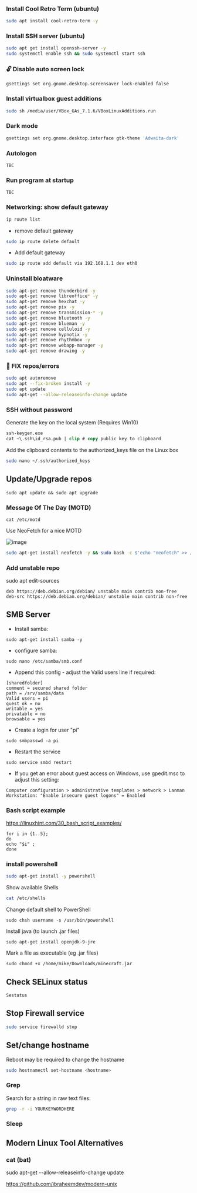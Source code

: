 ### Install Cool Retro Term (ubuntu)
```bash
sudo apt install cool-retro-term -y
```

### Install SSH server (ubuntu)
```bash
sudo apt get install openssh-server -y
sudo systemctl enable ssh && sudo systemctl start ssh
```

### 🔓 Disable auto screen lock
```bash
gsettings set org.gnome.desktop.screensaver lock-enabled false
```

### Install virtualbox guest additions
```bash
sudo sh /media/user/VBox_GAs_7.1.6/VBoxLinuxAdditions.run
```

### Dark mode
```bash
gsettings set org.gnome.desktop.interface gtk-theme 'Adwaita-dark'
```

### Autologon
```
TBC
```

### Run program at startup
```
TBC
```

### Networking: show default gateway
```bash
ip route list
```

- remove default gateway
```bash
sudo ip route delete default
```

- Add default gateway
```bash
sudo ip route add default via 192.168.1.1 dev eth0
```

### Uninstall bloatware
```bash
sudo apt-get remove thunderbird -y
sudo apt-get remove libreoffice* -y
sudo apt-get remove hexchat -y
sudo apt-get remove pix -y
sudo apt-get remove transmission-* -y
sudo apt-get remove bluetooth -y
sudo apt-get remove blueman -y
sudo apt-get remove celluloid -y
sudo apt-get remove hypnotix -y
sudo apt-get remove rhythmbox -y
sudo apt-get remove webapp-manager -y
sudo apt-get remove drawing -y
```

### 🔨 FIX repos/errors

```bash
sudo apt autoremove
sudo apt --fix-broken install -y
sudo apt update
sudo apt-get --allow-releaseinfo-change update
```

### SSH without password

Generate the key on the local system (Requires Win10)

```ps
ssh-keygen.exe
cat ~\.ssh\id_rsa.pub | clip # copy public key to clipboard
```

Add the clipboard contents to the authorized_keys file on the Linux box 

```bash
sudo nano ~/.ssh/authorized_keys
```


## Update/Upgrade repos
```console
sudo apt update && sudo apt upgrade
```

### Message Of The Day (MOTD)

````cat /etc/motd````

Use NeoFetch for a nice MOTD

![image](https://github.com/user-attachments/assets/3ba26c92-086e-49cc-9788-510b7e1a1101)


```bash
sudo apt-get install neofetch -y && sudo bash -c $'echo "neofetch" >> /etc/profile.d/mymotd.sh && chmod +x /etc/profile.d/mymotd.sh'
```

### Add unstable repo

sudo apt edit-sources
````
deb https://deb.debian.org/debian/ unstable main contrib non-free
deb-src https://deb.debian.org/debian/ unstable main contrib non-free
````

## SMB Server
- Install samba:
```console
sudo apt-get install samba -y
```
- configure samba:
```console
sudo nano /etc/samba/smb.conf
```
- Append this config - adjust the Valid users line if required:

````
[sharedfolder]
comment = secured shared folder
path = /srv/samba/data
Valid users = pi
guest ok = no
writable = yes
privatable = no
browsable = yes
````

- Create a login for user "pi"
```console
sudo smbpasswd -a pi
```
- Restart the service
```console
sudo service smbd restart
```

- If you get an error about guest access on Windows, use gpedit.msc to adjust this setting:

```
Computer configuration > administrative templates > network > Lanman Workstation: "Enable insecure guest logons" = Enabled
```


### Bash script example

https://linuxhint.com/30_bash_script_examples/

````console
for i in {1..5};
do
echo "$i" ;
done
````

### install powershell

```bash
sudo apt-get install -y powershell 
```

Show available Shells 

```bash
cat /etc/shells 
```

Change default shell to PowerShell 
```console
sudo chsh username -s /usr/bin/powershell 
```
 
 Install java (to launch .jar files) 
```console
sudo apt-get install openjdk-9-jre 
```

Mark a file as executable (eg .jar files) 
```console
sudo chmod +x /home/mike/Downloads/minecraft.jar 
```

## Check SELinux status 
```console
Sestatus 
```

## Stop Firewall service 
```bash
sudo service firewalld stop 
```
 
## Set/change hostname 

Reboot may be required to change the hostname 

```bash
sudo hostnamectl set-hostname <hostname> 
```
	
### Grep 

Search for a string in raw text files:  
```bash
grep -r -i YOURKEYWORDHERE
```
        
### Sleep

## Modern Linux Tool Alternatives 

### cat (bat)
sudo apt-get --allow-releaseinfo-change update

https://github.com/ibraheemdev/modern-unix
